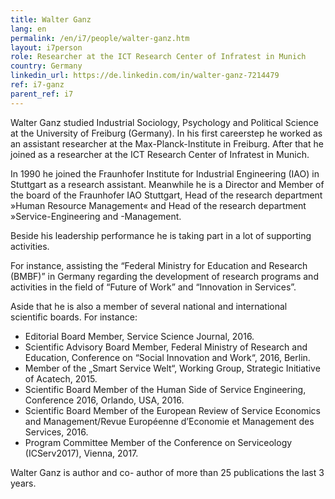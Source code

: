 ```yaml
---
title: Walter Ganz
lang: en
permalink: /en/i7/people/walter-ganz.htm
layout: i7person
role: Researcher at the ICT Research Center of Infratest in Munich
country: Germany
linkedin_url: https://de.linkedin.com/in/walter-ganz-7214479 
ref: i7-ganz
parent_ref: i7
---
```


Walter Ganz studied Industrial Sociology, Psychology and Political Science at the University of Freiburg (Germany). In his first careerstep he worked as an assistant researcher at the Max-Planck-Institute in Freiburg. After that he joined as a researcher at the ICT Research Center of Infratest in Munich.

In 1990 he joined the Fraunhofer Institute for Industrial Engineering (IAO) in Stuttgart as a research assistant. Meanwhile he is a Director and Member of the board of the Fraunhofer IAO Stuttgart, Head of the research department »Human Resource Management« and Head of the research department »Service-Engineering and -Management.

Beside his leadership performance he is taking part in a lot of supporting activities.

For instance, assisting the “Federal Ministry for Education and Research (BMBF)” in Germany regarding the development of research programs and activities in the field of “Future of Work” and “Innovation in Services”.

Aside that he is also a member of several national and international scientific boards. For instance:

<ul>
<li>Editorial Board Member, Service Science Journal, 2016.</li>
<li>Scientific Advisory Board Member, Federal Ministry of Research and Education, Conference on “Social Innovation and Work“, 2016, Berlin.</li>
<li>Member of the „Smart Service Welt“, Working Group, Strategic Initiative of Acatech, 2015.</li>
<li>Scientific Board Member of the Human Side of Service Engineering, Conference 2016, Orlando, USA, 2016.</li>
<li>Scientific Board Member of the European Review of Service Economics and Management/Revue Européenne d’Economie et Management des Services, 2016.</li>
<li>Program Committee Member of the Conference on Serviceology (ICServ2017), Vienna, 2017.</li>
</ul>

Walter Ganz is author and co- author of more than 25 publications the last 3 years.

